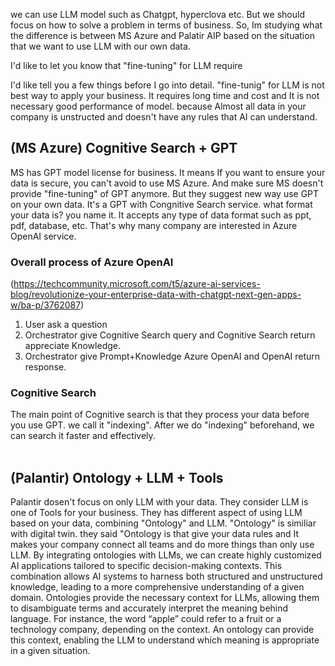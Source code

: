 we can use LLM model such as Chatgpt, hyperclova etc.
But we should focus on how to solve a problem in terms of business.
So, Im studying what the difference is between MS Azure and Palatir AIP based on the situation that we want to use LLM with our own data.

I'd like to let you know that "fine-tuning" for LLM require 

I'd like tell you a few things before I go into detail. "fine-tunig" for LLM  is not best way to apply your business.
It requires long time and cost and It is not necessary good performance of model. because Almost all data in your company is unstructed and doesn't have any rules that AI can understand.

## (MS Azure) Cognitive Search + GPT
MS has GPT model license for business. It means If you want to ensure your data is secure, you can't avoid to use MS Azure.
And make sure MS doesn't provide "fine-tuning" of GPT anymore. But they suggest new way use GPT on your own data.
It's a GPT with Congnitive Search service.
what format your data is? you name it. It accepts any type of data format such as ppt, pdf, database, etc.
That's why many company are interested in Azure OpenAI service.

### Overall process of Azure OpenAI
(https://techcommunity.microsoft.com/t5/azure-ai-services-blog/revolutionize-your-enterprise-data-with-chatgpt-next-gen-apps-w/ba-p/3762087)
1. User ask a question
2. Orchestrator give Cognitive Search query and Cognitive Search return appreciate Knowledge.
3. Orchestrator give Prompt+Knowledge Azure OpenAI and OpenAI return response.

### Cognitive Search
The main point of Cognitive search is that they process your data before you use GPT. we call it "indexing".
After we do "indexing" beforehand, we can search it faster and effectively.
</br></br>
## (Palantir) Ontology + LLM + Tools
Palantir dosen't focus on only LLM with your data. They consider LLM is one of Tools for your business.
They has different aspect of using LLM based on your data, combining "Ontology" and LLM.
"Ontology" is similiar with digital twin. they said "Ontology is that give your data rules and It makes your company connect all teams and do more things than only use LLM.
By integrating ontologies with LLMs, we can create highly customized AI applications tailored to specific decision-making contexts. 
This combination allows AI systems to harness both structured and unstructured knowledge, leading to a more comprehensive understanding of a given domain.
Ontologies provide the necessary context for LLMs, allowing them to disambiguate terms and accurately interpret the meaning behind language. 
For instance, the word “apple” could refer to a fruit or a technology company, depending on the context. 
An ontology can provide this context, enabling the LLM to understand which meaning is appropriate in a given situation.


